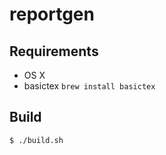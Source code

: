 # reportgen

## Requirements

- OS X
- basictex `brew install basictex`

## Build

```bash
$ ./build.sh
```
